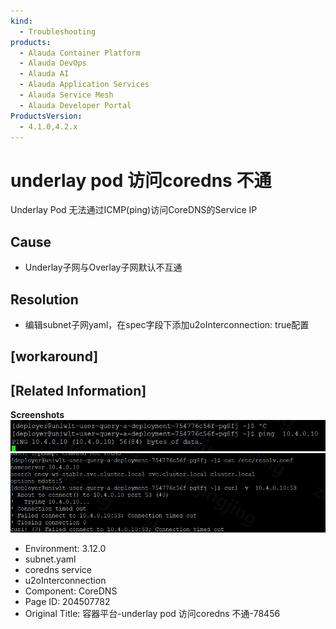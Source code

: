 ```yaml
---
kind:
  - Troubleshooting
products:
  - Alauda Container Platform
  - Alauda DevOps
  - Alauda AI
  - Alauda Application Services
  - Alauda Service Mesh
  - Alauda Developer Portal
ProductsVersion:
  - 4.1.0,4.2.x
---
```

<!-- A type of document that involves encountering a fault, diagnosing it, performing root cause analysis, and providing solutions. -->

# underlay pod 访问coredns 不通

Underlay Pod 无法通过ICMP(ping)访问CoreDNS的Service IP

## Cause
- Underlay子网与Overlay子网默认不互通

## Resolution
- 编辑subnet子网yaml，在spec字段下添加u2oInterconnection: true配置

## [workaround]

## [Related Information]
**Screenshots**
![](assets/rong-qi-ping-tai-underlay-pod-fang-wen-coredns-bu-tong-78456/1713860086_99781_d2cb48_1.png)![](assets/rong-qi-ping-tai-underlay-pod-fang-wen-coredns-bu-tong-78456/1713860086_99781_4ae780_2.png)
- Environment: 3.12.0
- subnet.yaml
- coredns service
- u2oInterconnection
- Component: CoreDNS
- Page ID: 204507782
- Original Title: 容器平台-underlay pod 访问coredns 不通-78456
